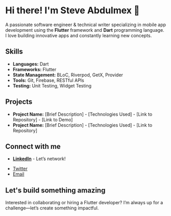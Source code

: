 # Hi there! I'm Steve Abdulmex 👋

A passionate software engineer & technical writer specializing in mobile app development using the **Flutter** framework and **Dart** programming language. I love building innovative apps and constantly learning new concepts.

## Skills

* **Languages:** Dart
* **Frameworks:** Flutter
* **State Management:** BLoC, Riverpod, GetX, Provider
* **Tools:** Git, Firebase, RESTful APIs
* **Testing:** Unit Testing, Widget Testing

## Projects

* **Project Name:** [Brief Description] - [Technologies Used] - [Link to Repository] - [Link to Demo]
* **Project Name:** [Brief Description] - [Technologies Used] - [Link to Repository]

## Connect with me

- **[LinkedIn](https://www.linkedin.com/in/steveabdulmexa/)** - Let’s network!  
* [Twitter](https://x.com/BigSteveAbdulmx)
* [Email](steveabdulmexa@gmail.com)

## Let's build something amazing
Interested in collaborating or hiring a Flutter developer? I’m always up for a challenge—let’s create something impactful.
